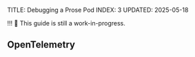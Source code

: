 TITLE: Debugging a Prose Pod
INDEX: 3
UPDATED: 2025-05-18

!!! 🚧 This guide is still a work-in-progress.

## OpenTelemetry
